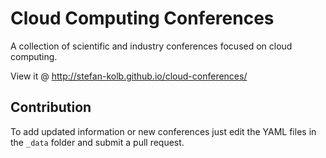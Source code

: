 # Cloud Computing Conferences
A collection of scientific and industry conferences focused on cloud computing.  

View it @ http://stefan-kolb.github.io/cloud-conferences/

## Contribution

To add updated information or new conferences just edit the YAML files in the `_data` folder and submit a pull request.
